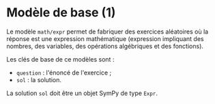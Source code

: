 # Modèle de base (1)

Le modèle `math/expr` permet de fabriquer des exercices aléatoires où la réponse est une expression mathématique (expression impliquant des nombres, des variables, des opérations algébriques et des fonctions).

Les clés de base de ce modèles sont :

  * `question` : l'énoncé de l'exercice ;
  * `sol` : la solution.

La solution `sol` doit être un objet SymPy de type `Expr`.
